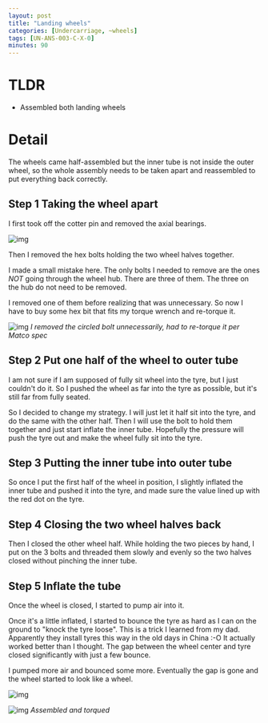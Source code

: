 ```yaml
---
layout: post
title: "Landing wheels"
categories: [Undercarriage, ~wheels]
tags: [UN-ANS-003-C-X-0]
minutes: 90
---
```


# TLDR

- Assembled both landing wheels

# Detail

The wheels came half-assembled but the inner tube is not inside the outer wheel, so the whole assembly needs to be taken apart and reassembled to put everything back correctly.

## Step 1 Taking the wheel apart

I first took off the cotter pin and removed the axial bearings.

![img](https://lh3.googleusercontent.com/pw/AP1GczPXl8kysNHsJxymHP8DIx9W7z6gNH9Ak9C6IgqNy53y8OAvk07s5HanhUjTWxac-xikJqr6nrbtPv42ReYnfogmyP23V-2CZAQ12JSe7MrfcXAoYUTDA21BVMsmepsme18eEFGh05-0kXMi0hNWJFDmbA=w2274-h1712-s-no-gm?authuser=0)

Then I removed the hex bolts holding the two wheel halves together.

I made a small mistake here. The only bolts I needed to remove are the ones _NOT_ going through the wheel hub. There are three of them. The three on the hub do not need to be removed.

I removed one of them before realizing that was unnecessary. So now I have to buy some hex bit that fits my torque wrench and re-torque it.

![img](https://lh3.googleusercontent.com/pw/AP1GczNh5xCj-O-ZavcCa9UzEX-caWtp0xRyzAJuYZoxXVPefKKPCaEUY2vQxYmON6cdP2CgWoRziUuHIM8myctUlzILdOD8Bom8vnSqQFlfzvTKNbC5wieDBm3tQklsrQno_gkXYcbSE-nwMww4ZL2MecJ6dg=w4080-h3072-s-no-gm?authuser=3)
_I removed the circled bolt unnecessarily, had to re-torque it per Matco spec_

## Step 2 Put one half of the wheel to outer tube

I am not sure if I am supposed of fully sit wheel into the tyre, but I just couldn't do it. So I pushed the wheel as far into the tyre as possible, but it's still far from fully seated.

So I decided to change my strategy. I will just let it half sit into the tyre, and do the same with the other half. Then I will use the bolt to hold them together and just start inflate the inner tube. Hopefully the pressure will push the tyre out and make the wheel fully sit into the tyre.

## Step 3 Putting the inner tube into outer tube

So once I put the first half of the wheel in position, I slightly inflated the inner tube and pushed it into the tyre, and made sure the value lined up with the red dot on the tyre.

## Step 4 Closing the two wheel halves back

Then I closed the other wheel half. While holding the two pieces by hand, I put on the 3 bolts and threaded them slowly and evenly so the two halves closed without pinching the inner tube.

## Step 5 Inflate the tube

Once the wheel is closed, I started to pump air into it.

Once it's a little inflated, I started to bounce the tyre as hard as I can on the ground to "knock the tyre loose". This is a trick I learned from my dad. Apparently they install tyres this way in the old days in China :-O It actually worked better than I thought. The gap between the wheel center and tyre closed significantly with just a few bounce.

I pumped more air and bounced some more. Eventually the gap is gone and the wheel started to look like a wheel.

![img](https://lh3.googleusercontent.com/pw/AP1GczPpSMYwIOaoCrlWNT-3ZxzJxfLbo3xlxO6d6dBngBM5mx-islmvQ9CzEmTu4RlyJ6_Bmn9rs4wa6N-BRCZ4Hu0fYs4DEQf6bVWKr49md4wA1xwGTS32wGqMF8xbjCIrFJ0dJbMtCcQ7K9JHRM6VHuaT3w=w4080-h3072-s-no-gm?authuser=3)

![img](https://lh3.googleusercontent.com/pw/AP1GczN3-zR77Tq0Yc5jVy21Ew930mADN_DZjco9cJsvo_VKmPqnnoYgv8uzy0SJvWvnQq_JLU-4Ucz8Cj1y8ppPAe9h4TNA9pujBibwwuCD7TidJHa9RTAuuZVCgnLO-TZ9iWYAIwI3ydIc5xMhxCK5lSKO1w=w4080-h3072-s-no-gm?authuser=3)
_Assembled and torqued_
